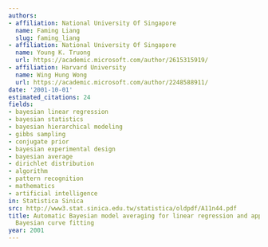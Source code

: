 ```yaml
---
authors:
- affiliation: National University Of Singapore
  name: Faming Liang
  slug: faming_liang
- affiliation: National University Of Singapore
  name: Young K. Truong
  url: https://academic.microsoft.com/author/2615315919/
- affiliation: Harvard University
  name: Wing Hung Wong
  url: https://academic.microsoft.com/author/2248588911/
date: '2001-10-01'
estimated_citations: 24
fields:
- bayesian linear regression
- bayesian statistics
- bayesian hierarchical modeling
- gibbs sampling
- conjugate prior
- bayesian experimental design
- bayesian average
- dirichlet distribution
- algorithm
- pattern recognition
- mathematics
- artificial intelligence
in: Statistica Sinica
src: http://www3.stat.sinica.edu.tw/statistica/oldpdf/A11n44.pdf
title: Automatic Bayesian model averaging for linear regression and applications in
  Bayesian curve fitting
year: 2001
---
```

